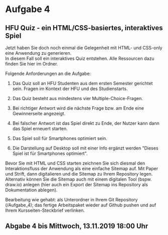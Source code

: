 # Aufgabe 4
## HFU Quiz - ein HTML/CSS-basiertes, interaktives Spiel

Jetzt haben Sie doch noch einmal die Gelegenheit mit HTML- und CSS-only eine Anwendung zu generieren.  
In diesem Fall soll ein interaktives Quiz entstehen. Alle Ressourcen dazu finden Sie hier im Ordner.

Folgende Anforderungen an die Aufgabe:

1. Das Quiz soll an HFU Studenten aus dem ersten Semester gerichtet sein. Fragen im Kontext der HFU und des Studienstarts.

2. Das Quiz besteht aus mindestens vier Multiple-Choice-Fragen.

3. Bei richtiger Antwort wird die nächste Frage bzw. am Ende eine Gewinnerseite angezeigt. 

4. Bei falscher Antwort ist das Spiel direkt zu Ende, der Nutzer kann dann das Spiel erneuert starten.

5. Das Spiel soll für Smartphones optimiert sein.

6. Die Darstellung auf Desktop soll mit einer Info ergänzt werden "Dieses Spiel ist für Smartphones optimiert".

Bevor Sie mit HTML und CSS starten zeichnen Sie sich diesmal den Interaktionsfluss der Anwendung als eine einfache Sitemap auf.
Mit Paper und Strift, dann digitalieren und die Sitemap zu Ihrem Repository legen. Alternativ können Sie die Sitemap auch mit einem digitalen Tool (bspw. draw.io) anlegen (hier auch ein Export der Sitemap ins Repository als Dokumentation ablegen).

Bearbeitung wie gehabt: als Unterordner in Ihrem Git Repository (/Aufgabe_4); das fertige Arbeitspaket wieder auf Github pushen und auf Ihrem Kursseiten-Steckbrief verlinken.

## Abgabe 4 bis Mittwoch, 13.11.2019 18:00 Uhr

